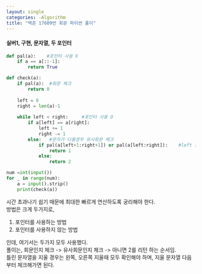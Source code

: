 ```yaml
---
layout: single
categories: -Algorithm
title: "백준 17609번 회문 파이썬 풀이"
---
```

#### 실버1, 구현, 문자열, 두 포인터

```py
def pal(a):    #포인터 사용 X
    if a == a[::-1]:
        return True

def check(a):
    if pal(a):  #회문 체크
        return 0
    
    left = 0
    right = len(a)-1
    
    while left < right:     #포인터 사용 O
        if a[left] == a[right]:
            left += 1
            right -= 1
        else:   #문자가 다를경우 유사회문 체크
            if pal(a[left+1:right+1]) or pal(a[left:right]):    #left 문자를 제거할경우와 right 문자를 제거할경우 
                return 1
            else:
                return 2

num =int(input())
for _ in range(num):
    a = input().strip()
    print(check(a))
```
시간 초과나기 쉽기 때문에 최대한 빠르게 연산하도록 궁리해야 한다.<br>
방법은 크게 두가지로,
1. 포인터를 사용하는 방법
2. 포인터를 사용하지 않는 방법 <br>

인데, 여기서는 두가지 모두 사용했다.<br>
풀이는, 회문인지 체크 -> 유사회문인지 체크 -> 아니면 2를 리턴 하는 순서임.<br>
틀린 문자열을 지울 경우는 왼쪽, 오른쪽 지울때 모두 확인해야 하며, 지울 문자열 다음부터 체크해가면 된다. <br>